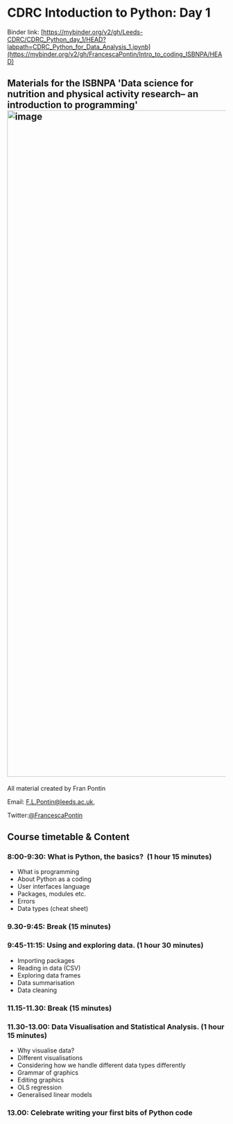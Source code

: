 # CDRC Intoduction to Python: Day 1
 
Binder link: [https://mybinder.org/v2/gh/Leeds-CDRC/CDRC_Python_day_1/HEAD?labpath=CDRC_Python_for_Data_Analysis_1.ipynb](https://mybinder.org/v2/gh/FrancescaPontin/Intro_to_coding_ISBNPA/HEAD)

## Materials for the ISBNPA 'Data science for nutrition and physical activity research– an introduction to programming' <img width="1536" alt="image" src="https://github.com/FrancescaPontin/Intro_to_coding_ISBNPA/assets/32068761/c84db58a-8b8a-43f3-a97d-30eee626b8e3">


All material created by Fran Pontin 

Email: F.L.Pontin@leeds.ac.uk,

Twitter:[@FrancescaPontin](https://twitter.com/FrancescaPontin)


## Course timetable & Content
### 8:00-9:30: What is Python, the basics?  (1 hour 15 minutes)
- What is programming
- About Python as a coding
- User interfaces language
- Packages, modules etc.
- Errors
- Data types (cheat sheet)

### 9.30-9:45: Break (15 minutes)

### 9:45-11:15: Using and exploring data. (1 hour 30 minutes)
- Importing packages
- Reading in data (CSV)
- Exploring data frames
- Data summarisation
- Data cleaning

### 11.15-11.30: Break (15 minutes)

### 11.30-13.00: Data Visualisation and Statistical Analysis. (1 hour 15 minutes)
- Why visualise data?
- Different visualisations
- Considering how we handle different data types differently
- Grammar of graphics
- Editing graphics
- OLS regression
- Generalised linear models

### 13.00: Celebrate writing your first bits of Python code



